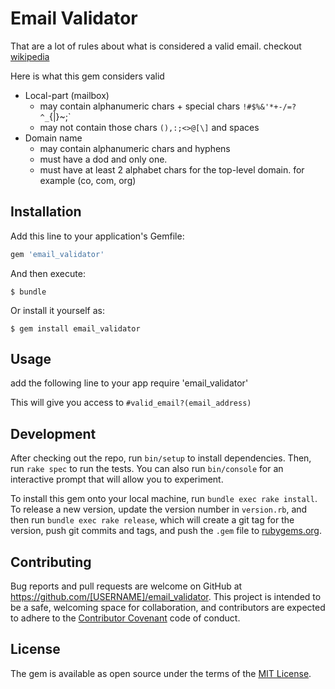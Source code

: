 # Email Validator

That are a lot of rules about what is considered a valid email.
checkout [wikipedia](https://en.wikipedia.org/wiki/Email_address)

Here is what this gem considers valid
- Local-part (mailbox)
  - may contain alphanumeric chars + special chars `!#$%&'*+-/=?^_`{|}~;`
  - may not contain those chars `(),:;<>@[\]` and spaces
- Domain name
  - may contain alphanumeric chars and hyphens
  - must have a dod and only one.
  - must have at least 2 alphabet chars for the top-level domain. for example (co, com, org)

## Installation

Add this line to your application's Gemfile:

```ruby
gem 'email_validator'
```

And then execute:

    $ bundle

Or install it yourself as:

    $ gem install email_validator

## Usage

add the following line to your app
require 'email_validator'

This will give you access to `#valid_email?(email_address)`
## Development

After checking out the repo, run `bin/setup` to install dependencies. Then, run `rake spec` to run the tests. You can also run `bin/console` for an interactive prompt that will allow you to experiment.

To install this gem onto your local machine, run `bundle exec rake install`. To release a new version, update the version number in `version.rb`, and then run `bundle exec rake release`, which will create a git tag for the version, push git commits and tags, and push the `.gem` file to [rubygems.org](https://rubygems.org).

## Contributing

Bug reports and pull requests are welcome on GitHub at https://github.com/[USERNAME]/email_validator. This project is intended to be a safe, welcoming space for collaboration, and contributors are expected to adhere to the [Contributor Covenant](http://contributor-covenant.org) code of conduct.


## License

The gem is available as open source under the terms of the [MIT License](http://opensource.org/licenses/MIT).
